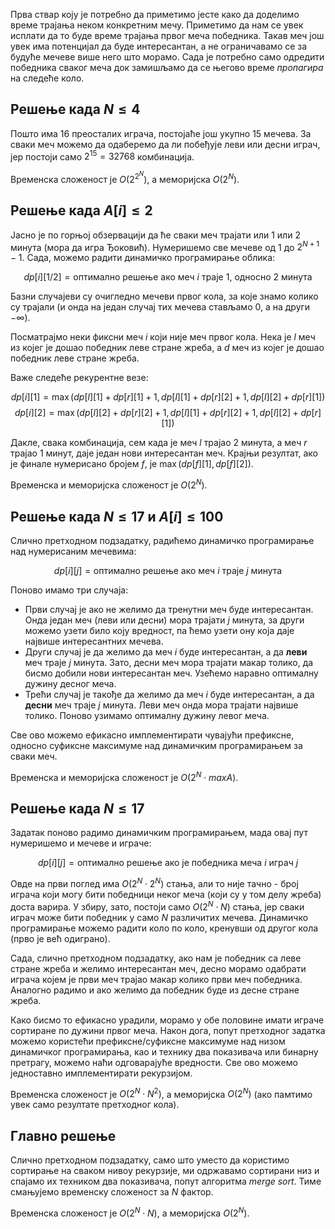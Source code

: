﻿
Прва ствар коју је потребно да приметимо јесте   како да доделимо време трајања неком конкретним мечу. Приметимо да нам се увек исплати да то буде време трајања првог меча победника. Такав меч још увек има потенцијал да буде интересантан, а не ограничавамо се за будуће мечеве више него што морамо. Сада је потребно само одредити победника сваког меча док замишљамо да се његово време *пропагира* на следеће коло.

## Решење када $N \leq 4$
Пошто има $16$ преосталих играча, постојаће још укупно $15$ мечева. За сваки меч можемо да одаберемо да ли побеђује леви или десни играч, јер постоји само $2^{15} = 32768$ комбинација.

Временска сложеност је $O(2^ {2^N})$, а меморијска $О(2^N)$.

## Решење када $A[i] \leq 2$
Јасно је по горњој обзервацији да ће сваки меч трајати или $1$ или $2$ минута (мора да игра Ђоковић). Нумеришемо све мечеве од $1$ до $2^{N+1}-1$. Сада, можемо радити динамичко програмирање облика: 

$$
dp[i][1/2] = \text{оптимално решење ако меч }i\text{ траје 1, односно 2 минута}
$$

Базни случајеви су очигледно мечеви првог кола, за које знамо колико су трајали (и онда на један случај тих мечева стављамо $0$, а на други $-\infty$). 

Посматрајмо неки фиксни меч $i$ који није меч првог кола. Нека је $l$ меч из којег је дошао победник леве стране жреба, а $d$ меч из којег је дошао победник леве стране жреба.

Важе следеће рекурентне везе: 

$$
dp[i][1] = \max(dp[l][1]+dp[r][1]+1, dp[l][1]+dp[r][2]+1, dp[l][2]+dp[r][1])
$$
$$
dp[i][2] = \max(dp[l][2]+dp[r][2]+1, dp[l][1]+dp[r][2]+1, dp[l][2]+dp[r][1])
$$ 

Дакле, свака комбинација, сем када је меч $l$ трајао $2$ минута, а меч $r$ трајао $1$ минут, даје један нови интересантан меч. Крајњи резултат, ако је финале нумерисано бројем $f$, је $\max(dp[f][1], dp[f][2])$.

Временска и меморијска сложеност је $O(2^N)$.

## Решење када $N \leq 17$ и $A[i] \leq 100$
Слично претходном подзадатку, радићемо динамичко програмирање над нумерисаним мечевима:

$$
dp[i][j] = \text{оптимално решење ако меч }i\text{ траје } j \text{ минута}
$$

Поново имамо три случаја:
- Први случај је ако не желимо да тренутни меч буде интересантан. Онда један меч (леви или десни) мора трајати $j$ минута, за други можемо узети било коју вредност, па ћемо узети ону која даје највише интересантних мечева. 
- Други случај је да желимо да меч $i$ буде интересантан, а да **леви** меч траје $j$ минута. Зато, десни меч мора трајати макар толико, да бисмо добили нови интересантан меч. Узећемо наравно оптималну дужину десног меча.
- Трећи случај је такође да желимо да меч $i$ буде интересантан, а да **десни** меч траје $j$ минута. Леви меч онда мора трајати највише толико. Поново узимамо оптималну дужину левог меча.

Све ово можемо ефикасно имплементирати чувајући префиксне, односно суфиксне максимуме над динамичким програмирањем за сваки меч.

Временска и меморијска сложеност је $O(2^N\cdot maxA)$.

## Решење када $N \leq 17$
Задатак поново радимо динамичким програмирањем, мада овај пут нумеришемо и мечеве и играче:

$$
dp[i][j] = \text{оптимално решење ако је победника меча }i\text{ играч } j
$$

Овде на први поглед има $O(2^N\cdot 2^N)$ стања, али то није тачно - број играча који могу бити победници неког меча (који су у том делу жреба) доста варира. У збиру, зато, постоји само $О(2^N \cdot N)$ стања, јер сваки играч може бити победник у само $N$ различитих мечева. Динамичко програмирање можемо радити коло по коло, кренувши од другог кола (прво је већ одиграно).

Сада, слично претходном подзадатку, ако нам је победник са леве стране жреба и желимо интересантан меч, десно морамо одабрати играча којем је први меч трајао макар колико први меч победника. Аналогно радимо и ако желимо да победник буде из десне стране жреба.

Како бисмо то ефикасно урадили, морамо у обе половине имати играче сортиране по дужини првог меча. Након дога, попут претходног задатка можемо користећи префиксне/суфиксне максимуме над низом динамичког програмирања, као и технику два показивача или бинарну претрагу, можемо наћи одговарајуће вредности. Све ово можемо једноставно имплементирати рекурзијом.

Временска сложеност је $O(2^N \cdot N^2)$, а меморијска $O(2^N)$ (ако памтимо увек само резултате претходног кола).

## Главно решење
Слично претходном подзадатку, само што уместо да користимо сортирање на сваком нивоу рекурзије, ми одржавамо сортирани низ и спајамо их техником два показивача, попут алгоритма *merge sort*. Тиме смањујемо временску сложеност за $N$ фактор.

Временска сложеност је $O(2^N\cdot N)$, а меморијска $O(2^N)$.

